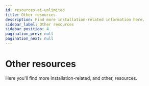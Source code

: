 ```yaml
---
id: resources-ai-unlimited
title: Other resources
description: Find more installation-related information here.
sidebar_label: Other resources
sidebar_position: 4
pagination_prev: null
pagination_next: null
---
```


# Other resources

Here you'll find more installation-related, and other, resources.